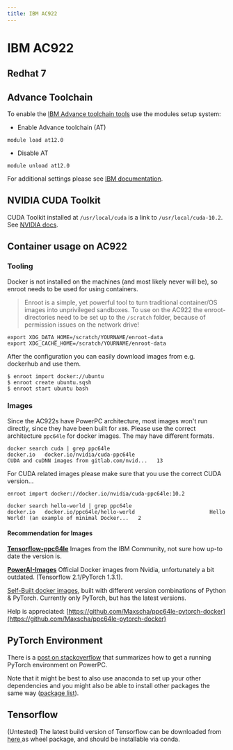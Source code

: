 ```yaml
---
title: IBM AC922
---
```

# IBM AC922
## Redhat 7
## Advance Toolchain
To enable the [IBM Advance toolchain tools](https://developer.ibm.com/linuxonpower/advance-toolchain/) 
use the modules setup system:

 * Enable Advance toolchain (AT)
```
module load at12.0
```
 * Disable AT
```
module unload at12.0
```

For additional settings please see [IBM documentation](https://developer.ibm.com/linuxonpower/advance-toolchain/adv-tool-usage).

## NVIDIA CUDA Toolkit
CUDA Toolkit installed at `/usr/local/cuda` is a link to `/usr/local/cuda-10.2`. 
See [NVIDIA docs](https://docs.nvidia.com/cuda/cuda-c-best-practices-guide/index.html#numa-best-practices).

## Container usage on AC922
### Tooling
Docker is not installed on the machines (and most likely never will be), so 
enroot needs to be used for using containers.

> Enroot is a simple, yet powerful tool to turn traditional container/OS images 
into unprivileged sandboxes. To use on the AC922 the enroot-directories need to 
be set up to the `/scratch` folder, because of permission issues on the network drive!

```
export XDG_DATA_HOME=/scratch/YOURNAME/enroot-data
export XDG_CACHE_HOME=/scratch/YOURNAME/enroot-data
```
After the configuration you can easily download images from e.g. dockerhub and use them.

```
$ enroot import docker://ubuntu
$ enroot create ubuntu.sqsh
$ enroot start ubuntu bash
```
### Images

Since the AC922s have PowerPC architecture, most images won't run directly, 
since they have been built for `x86`. Please use the correct architecture 
`ppc64le` for docker images. The may have different formats.

```
docker search cuda | grep ppc64le
docker.io   docker.io/nvidia/cuda-ppc64le                            CUDA and cuDNN images from gitlab.com/nvid...   13

```
For CUDA related images please make sure that you use the correct CUDA version...

```
enroot import docker://docker.io/nvidia/cuda-ppc64le:10.2
```
```
docker search hello-world | grep ppc64le
docker.io   docker.io/ppc64le/hello-world                        Hello World! (an example of minimal Docker...   2
```
#### Recommendation for Images

**[Tensorflow-ppc64le](https://hub.docker.com/r/ibmcom/tensorflow-ppc64le)** 
Images from the IBM Community, not sure how up-to date 
the version is. 

**[PowerAI-Images](https://hub.docker.com/r/ibmcom/powerai)** Official Docker 
images from Nvidia, unfortunately a bit outdated. (Tensorflow 2.1/PyTorch 1.3.1). 

[Self-Built docker images](https://hub.docker.com/repository/docker/maxscha/cuda_pytorch_jupyter), 
built with different version combinations of Python & 
PyTorch. Currently only PyTorch, but has the latest versions. 

Help is appreciated: [https://github.com/Maxscha/ppc64le-pytorch-docker](https://github.com/Maxscha/ppc64le-pytorch-docker)

## PyTorch Environment
There is a [post on stackoverflow](https://stackoverflow.com/a/64528124 ) 
that summarizes how to get a running PyTorch environment on PowerPC.

Note that it might be best to also use anaconda to set up your other dependencies 
and you might also be able to install other packages the same way ([package list](https://public.dhe.ibm.com/ibmdl/export/pub/software/server/ibm-ai/conda-early-access/)).

## Tensorflow
(Untested) The latest build version of Tensorflow can be downloaded from [here ](https://powerci.osuosl.org/job/TensorFlow2_PPC64LE_GPU_Release_Build/) as wheel package, and should be installable via conda.
